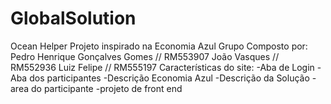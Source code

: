 # GlobalSolution
Ocean Helper
Projeto inspirado na Economia Azul
Grupo Composto por:
Pedro Henrique Gonçalves Gomes // RM553907
João Vasques // RM552936
Luiz Felipe // RM555197
Características do site:
-Aba de Login
-Aba dos participantes
-Descrição Economia Azul
-Descrição da Solução
-area do participante
-projeto de front end
